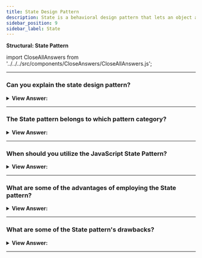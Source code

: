 ```yaml
---
title: State Design Pattern
description: State is a behavioral design pattern that lets an object alter its behavior when its internal state changes. It appears as if the object changed its class.
sidebar_position: 9
sidebar_label: State
---
```


**Structural: State Pattern**

import CloseAllAnswers from '../../../src/components/CloseAnswers/CloseAllAnswers.js';

<CloseAllAnswers />

---

### Can you explain the state design pattern?

<details className='answer'>
  <summary>
    <strong>View Answer:</strong>
  </summary>
  <div>
    <div>
      <strong>Interview Response:</strong> The State pattern provides state-specific logic to a limited set of objects in which each object represents a particular state. The State pattern is commonly used in JavaScript to convert massive switch-base state machines into objects.<br/>
    </div>    
    <div>
</div><br />
  <div><strong className="codeExample">Code Example:</strong><br /><br />

<img src="/img/javascript-state.jpg" /><br /><br />

**This pattern's objects are as follows:**

**Context** -- example code: _TrafficLight_

- exposes an interface that supports clients of the service
- keeps a reference to a state object that defines the current state.
- Allows State objects to change their current state to another state.

**State** -- example code: _Red, Yellow, Green_

- captures the state's values and associated behavior

<br/>

```js
let TrafficLight = function () {
  let count = 0;
  let currentState = new Red(this);

  this.change = function (state) {
    // limits number of changes
    if (count++ >= 10) return;
    currentState = state;
    currentState.go();
  };

  this.start = function () {
    currentState.go();
  };
};

let Red = function (light) {
  this.light = light;

  this.go = function () {
    console.log('Red --> for 1 minute');
    light.change(new Green(light));
  };
};

let Yellow = function (light) {
  this.light = light;

  this.go = function () {
    console.log('Yellow --> for 10 seconds');
    light.change(new Red(light));
  };
};

let Green = function (light) {
  this.light = light;

  this.go = function () {
    console.log('Green --> for 1 minute');
    light.change(new Yellow(light));
  };
};

function run() {
  let light = new TrafficLight();
  light.start();
}

run();

/*

OUTPUT:

Red --> for 1 minute
Green --> for 1 minute
Yellow --> for 10 seconds
Red --> for 1 minute
Green --> for 1 minute
Yellow --> for 10 seconds
Red --> for 1 minute
Green --> for 1 minute
Yellow --> for 10 seconds
Red --> for 1 minute
Green --> for 1 minute

*/
```

</div>
 </div>

</details>

---

### The State pattern belongs to which pattern category?

<details>
  <summary>
    <strong>View Answer:</strong>
  </summary>
  <div>
    <div>
      <strong>Interview Response:</strong> The State pattern is a type of behavioral design pattern.
    </div>
  </div>
</details>

---

### When should you utilize the JavaScript State Pattern?

<details>
  <summary>
    <strong>View Answer:</strong>
  </summary>
  <div>
    <div>
      <strong>Interview Response:</strong> In a real-world application, the State pattern could be handy for introducing new states that we haven't yet considered, possibly more simply than a switch case. Each state is contained and has its own set of internal functions.
    </div>
    <br />
  </div>
</details>

---

### What are some of the advantages of employing the State pattern?

<details>
  <summary>
    <strong>View Answer:</strong>
  </summary>
  <div>
    <div>
      <strong>Interview Response:</strong> Benefits of the State Pattern
    </div>
    <br />
    <div></div>

- Singular Responsibility Principle -- Separate the code related to each state into separate classes.
- The Open/Closed Principle - Add new states without modifying existing state classes or the context.
- Simplify the contextual code by removing bulky state machine conditionals.

<br />
  </div>
</details>

---

### What are some of the State pattern's drawbacks?

<details>
  <summary>
    <strong>View Answer:</strong>
  </summary>
  <div>
    <div>
      <strong>Interview Response:</strong> Applying the pattern may be excessive if a state machine has only a few states or infrequently changes.
    </div>
<br />
  </div>
</details>

---
